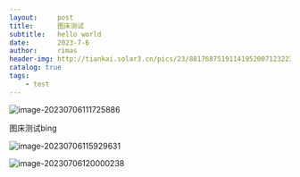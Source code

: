 ```yaml
---
layout:     post
title:      图床测试
subtitle:   hello world
date:       2023-7-6
author:     rimas
header-img: http://tiankai.solar3.cn/pics/23/8817687519114195200712322315418612786171_gopic_.png
catalog: true
tags:
    - test
---
```

![image-20230706111725886](http://tiankai.solar3.cn/pics/23/432192466211411962151506174933231141213_gopic_C:\\Users\\pangtiankai\\AppData\\Roaming\\Typora\\typora-user-images\\image-20230706111725886.png)

图床测试bing

![image-20230706115929631](http://tiankai.solar3.cn/pics/23/1525435151232178141082292341535214773191151_gopic_.png)

![image-20230706120000238](http://tiankai.solar3.cn/pics/23/8817687519114195200712322315418612786171_gopic_.png)

